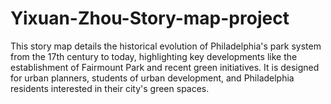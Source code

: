 # Yixuan-Zhou-Story-map-project
This story map details the historical evolution of Philadelphia's park system from the 17th century to today, highlighting key developments like the establishment of Fairmount Park and recent green initiatives. It is designed for urban planners, students of urban development, and Philadelphia residents interested in their city's green spaces.
